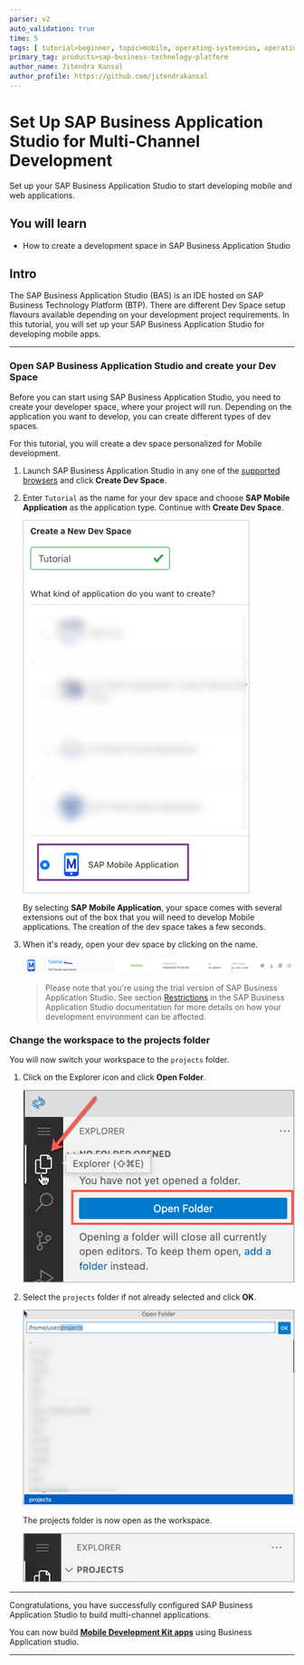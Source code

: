```yaml
---
parser: v2
auto_validation: true
time: 5
tags: [ tutorial>beginner, topic>mobile, operating-system>ios, operating-system>android, products>sap-business-technology-platform, products>sap-btp--cloud-foundry-environment, products>sap-mobile-services, products>sap-business-application-studio, products>mobile-development-kit-client ]
primary_tag: products>sap-business-technology-platform
author_name: Jitendra Kansal
author_profile: https://github.com/jitendrakansal
---
```


# Set Up SAP Business Application Studio for Multi-Channel Development
<!-- description --> Set up your SAP Business Application Studio to start developing mobile and web applications.

## You will learn
  - How to create a development space in SAP Business Application Studio

## Intro
The SAP Business Application Studio (BAS) is an IDE hosted on SAP Business Technology Platform (BTP). There are different Dev Space setup flavours available depending on your development project requirements. In this tutorial, you will set up your SAP Business Application Studio for developing mobile apps.

---

### Open SAP Business Application Studio and create your Dev Space

Before you can start using SAP Business Application Studio, you need to create your developer space, where your project will run. Depending on the application you want to develop, you can create different types of dev spaces.

For this tutorial, you will create a dev space personalized for Mobile development.

1. Launch SAP Business Application Studio in any one of the [supported browsers](https://help.sap.com/docs/SAP%20Business%20Application%20Studio/9d1db9835307451daa8c930fbd9ab264/8f46c6e6f86641cc900871c903761fd4.html#availability) and click **Create Dev Space**.

2. Enter `Tutorial` as the name for your dev space and choose **SAP Mobile Application** as the application type. Continue with **Create Dev Space**.

    ![BAS New Space](img-1.1.png)

    By selecting **SAP Mobile Application**, your space comes with several extensions out of the box that you will need to develop Mobile applications. The creation of the dev space takes a few seconds.

3. When it's ready, open your dev space by clicking on the name.

    ![BAS Enter Space](img-1.2.png)

    >Please note that you're using the trial version of SAP Business Application Studio. See section [Restrictions](https://help.sap.com/products/SAP%20Business%20Application%20Studio/9d1db9835307451daa8c930fbd9ab264/a45742a719704bdea179b4c4f9afa07f.html) in the SAP Business Application Studio documentation for more details on how your development environment can be affected.

  ### Change the workspace to the projects folder

  You will now switch your workspace to the `projects` folder.

1. Click on the Explorer icon and click  **Open Folder**.

    ![BAS New Space](img-2.1.png)
    
2. Select the `projects` folder if not already selected and click **OK**.

    ![BAS New Space](img-2.2.png)

   The projects folder is now open as the workspace.

   ![BAS New Space](img-2.3.png)

---

Congratulations, you have successfully configured SAP Business Application Studio to build multi-channel applications.

You can now build [**Mobile Development Kit apps**](https://developers.sap.com/mission.mobile-dev-kit-get-started.html) using Business Application studio.

---
